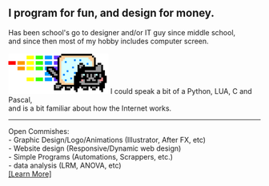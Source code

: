 <h2>I program for fun, and design for money. </h2>
Has been school's go to designer and/or IT guy since middle school,<br> and since then most of my hobby includes computer screen.<br><br>
<img src="https://github.com/Neek0tine/Neek0tine/blob/main/dubdubdub.gif" width="200">
I could speak a bit of a Python, LUA, C and Pascal,<br>
and is a bit familiar about how the Internet works.<br>






<hr>
Open Commishes: <br>
- Graphic Design/Logo/Animations (Illustrator, After FX, etc)<br>
- Website design (Responsive/Dynamic web design)<br>
- Simple Programs (Automations, Scrappers, etc.)<br>
- data analysis (LRM, ANOVA, etc)<br>
<a href="https://neek0tine.github.io/">[Learn More]</a><br>

<!---
Neek0tine/Neek0tine is a guy who currently had urges to automate something because how easy python is.
--->
